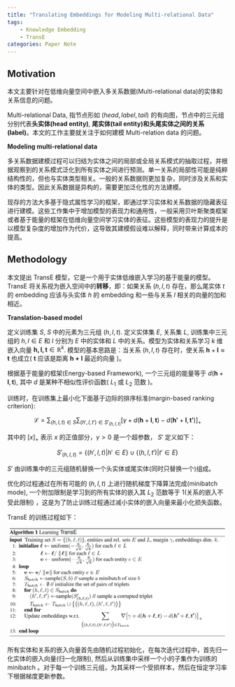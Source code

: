 ```yaml
---
title: "Translating Embeddings for Modeling Multi-relational Data"
tags:
    - Knowledge Embedding
    - TransE
categories: Paper Note
---
```


## Motivation

本文主要针对在低维向量空间中嵌入多关系数据(Multi-relational data)的实体和关系信息的问题。

Multi-relational Data, 指节点形如 $(head, label, tail)$ 的有向图，节点中的三元组分别代表**头实体(head entity)**, **尾实体(tail entity)**和头尾实体之间的**关系(label)**。本文的工作主要就关注于如何建模 Multi-relation data 的问题。

**Modeling multi-relational data**

多关系数据建模过程可以归结为实体之间的局部或全局关系模式的抽取过程，并根据观察到的关系模式泛化到所有实体之间进行预测。单一关系的局部性可能是纯粹结构性的，但也与实体类型相关。一般的关系数据则更加复杂，同时涉及关系和实体的类型。因此关系数据是异构的，需要更加泛化性的方法建模。

现存的方法大多基于隐式属性学习的框架，即通过学习实体和关系数据的隐藏表征进行建模。这些工作集中于增加模型的表现力和通用性，一般采用贝叶斯聚类框架或者基于能量的框架在低维向量空间学习实体的表征。这些模型的表现力的提升是以模型复杂度的增加作为代价，这导致其建模假设难以解释，同时带来计算成本的提高。

<!--more-->

## Methodology

本文提出 TransE 模型，它是一个用于实体低维嵌入学习的基于能量的模型。 TransE 将关系视为嵌入空间中的**转移**，即：如果关系 $(h, l, t)$ 存在，那么尾实体 $t$ 的 embedding 应该与头实体 $h$ 的 embedding 和一些与关系 $l$ 相关的向量的加和相近。

**Translation-based model**

定义训练集 $S$, $S$ 中的元素为三元组 $(h, l, t)$. 定义实体集 $E$, 关系集 $L$, 训练集中三元组的 $h, l \in E$ 和 $l$ 分别为 $E$ 中的实体和 $L$ 中的关系。模型为实体和关系学习 $k$ 维嵌入向量 $\mathbf{h, l, t} \in \mathbb{R}^k$. 模型的基本思路是：当关系 $(h, l, t)$ 存在时，使关系 $\mathbf{h} + \mathbf{l} \approx \mathbf{t}$ 也成立( $\mathbf{t}$ 应该是距离 $\mathbf{h + l}$ 最近的向量 )。

根据基于能量的框架(Energy-based Framework), 一个三元组的能量等于 $d(\mathbf{h} + \mathbf{l}, \mathbf{t})$, 其中 $d$ 是某种不相似性评价函数( $L_1$ 或 $L_2$ 范数 )。

训练时，在训练集上最小化下面基于边际的排序标准(margin-based ranking criterion):

$$\mathcal{L} = \sum_{(h, l, t) \in S}\sum_{(h', l, t') \in S'_{(h, l, t)}}[\gamma + d(\mathbf{h} + \mathbf{l}, \mathbf{t}) - d(\mathbf{h'} + \mathbf{l}, \mathbf{t'})]_+$$

其中的 $[x]_+$ 表示 $x$ 的正值部分，$\gamma > 0$ 是一个超参数， $S'$ 定义如下：

$$S'_{(h, l, t)} = \{(h', l, t)|h' \in E\} \cup \{(h, l, t')|t' \in E\}$$

$S'$ 由训练集中的三元组随机替换一个头实体或尾实体(同时只替换一个)组成。

优化的过程通过在所有可能的 $(h, l, t)$ 上进行随机梯度下降算法完成(minibatch mode), 一个附加限制是学习到的所有实体的嵌入其 $L_2$ 范数等于 $1$(关系的嵌入不受此限制) ，这是为了防止训练过程通过减小实体的嵌入向量来最小化损失函数。

TransE 的训练过程如下：

![TransE](Translating-Embeddings-for-Modeling-Multi-relational-Data/1.png)

所有实体和关系的嵌入向量首先由随机过程初始化，在每次迭代过程中，首先归一化实体的嵌入向量(归一化限制), 然后从训练集中采样一个小的子集作为训练的 minibatch 。对于每一个训练三元组，为其采样一个受损样本，然后在恒定学习率下根据梯度更新参数。

